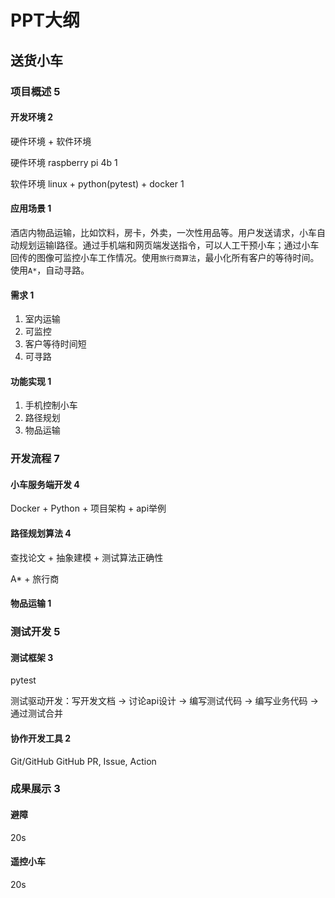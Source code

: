 # PPT大纲

## 送货小车

### 项目概述 5

#### 开发环境 2

硬件环境 + 软件环境

硬件环境 raspberry pi 4b 1

软件环境 linux + python(pytest) + docker 1

#### 应用场景 1

酒店内物品运输，比如饮料，房卡，外卖，一次性用品等。用户发送请求，小车自动规划运输l路径。通过手机端和网页端发送指令，可以人工干预小车；通过小车回传的图像可监控小车工作情况。使用`旅行商算法`，最小化所有客户的等待时间。使用`A*`，自动寻路。

#### 需求 1

1. 室内运输
2. 可监控
3. 客户等待时间短
4. 可寻路

#### 功能实现 1

1. 手机控制小车
2. 路径规划
3. 物品运输

### 开发流程 7

#### 小车服务端开发 4

Docker + Python + 项目架构 + api举例

#### 路径规划算法 4

查找论文 + 抽象建模 + 测试算法正确性

A* + 旅行商

#### 物品运输 1

### 测试开发 5

#### 测试框架 3

pytest

测试驱动开发：写开发文档 -> 讨论api设计 -> 编写测试代码 -> 编写业务代码 -> 通过测试合并

#### 协作开发工具 2

Git/GitHub GitHub PR, Issue, Action

### 成果展示 3

#### 避障

20s

#### 遥控小车

20s


